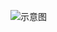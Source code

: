 ![示意图](https://upload-images.jianshu.io/upload_images/944365-e637f71380f02510.png?imageMogr2/auto-orient/strip%7CimageView2/2/w/1240)

